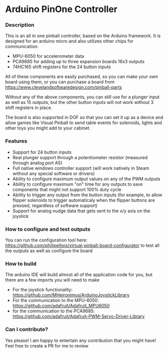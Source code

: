 # Arduino PinOne Controller

### Description

This is an all in one pinball controller, based on the Arduino framework. It is designed for an arduino micro and also utilizes other chips for communication:
- MPU-6050 for accelerometer data
- PCA9685 for adding up to three expansion boards 16x3 outputs
- 74HC165 shift registers for the 24 button inputs

All of these components are easily purchased, so you can make your own board using them, or you can purchase a board from https://www.clevelandsoftwaredesign.com/pinball-parts

Without any of the above components, you can still use for a plunger input as well as 15 outputs, but the other button inputs will not work without 3 shift registers in place.

The board is also supported in DOF so that you can set it up as a device and allow games like Visual Pinball to send table events for solenoids, lights and other toys you might add to your cabinet.

### Features

- Support for 24 button inputs
- Real plunger support through a potentiometer resistor (measured through analog port A5)
- Full native windows controller support (will work natively in Steam without any special software or drivers)
- Ability to configure maximum output values on any of the PWM outputs
- Ability to configure maximum "on" time for any outputs to save components that might not support 100% duty cycle
- Ability to trigger any output from the button inputs (for example, to allow flipper solenoids to trigger automaticaly when the flipper buttons are pressed, regardless of software support)
- Support for analog nudge data that gets sent to the x/y axis on the joystick

### How to configure and test outputs

You can run the configuration tool here: https://github.com/philipellisis/virtual-pinball-board-configurator to test all the outputs as well as configure the board

### How to build

The arduino IDE will build almost all of the application code for you, but there are a few imports you will need to make

- For the joystick functionality: https://github.com/MHeironimus/ArduinoJoystickLibrary
- For the communication to the MPU-6050: https://github.com/adafruit/Adafruit_MPU6050
- for the communication to the PCA9685: https://github.com/adafruit/Adafruit-PWM-Servo-Driver-Library

### Can I contribute?

Yes please! I am happy to entertain any contribution that you might have! Feel free to create a PR for me to review